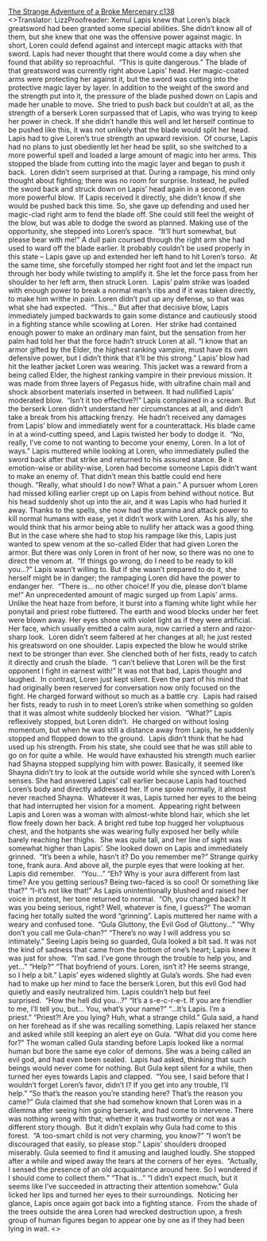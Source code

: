 [The Strange Adventure of a Broke Mercenary c138](https://www.divinedaolibrary.com/the-strange-adventure-of-a-broke-mercenary-chapter-138-from-restraining-to-chance-meeting/)
<br/><<Previous Chapter Index Next Chapter>>Translator: LizzProofreader: Xemul Lapis knew that Loren’s black greatsword had been granted some special abilities. She didn’t know all of them, but she knew that one was the offensive power against magic. In short, Loren could defend against and intercept magic attacks with that sword. Lapis had never thought that there would come a day when she found that ability so reproachful.  “This is quite dangerous.” The blade of that greatsword was currently right above Lapis’ head. Her magic-coated arms were protecting her against it, but the sword was cutting into the protective magic layer by layer. In addition to the weight of the sword and the strength put into it, the pressure of the blade pushed down on Lapis and made her unable to move.  She tried to push back but couldn’t at all, as the strength of a berserk Loren surpassed that of Lapis, who was trying to keep her power in check. If she didn’t handle this well and let herself continue to be pushed like this, it was not unlikely that the blade would split her head. Lapis had to give Loren’s true strength an upward revision.  Of course, Lapis had no plans to just obediently let her head be split, so she switched to a more powerful spell and loaded a large amount of magic into her arms. This stopped the blade from cutting into the magic layer and began to push it back.  Loren didn’t seem surprised at that. During a rampage, his mind only thought about fighting; there was no room for surprise. Instead, he pulled the sword back and struck down on Lapis’ head again in a second, even more powerful blow.  If Lapis received it directly, she didn’t know if she would be pushed back this time. So, she gave up defending and used her magic-clad right arm to fend the blade off. She could still feel the weight of the blow, but was able to dodge the sword as planned. Making use of the opportunity, she stepped into Loren’s space.  “It’ll hurt somewhat, but please bear with me!” A dull pain coursed through the right arm she had used to ward off the blade earlier. It probably couldn’t be used properly in this state – Lapis gave up and extended her left hand to hit Loren’s torso.  At the same time, she forcefully stomped her right foot and let the impact run through her body while twisting to amplify it. She let the force pass from her shoulder to her left arm, then struck Loren.  Lapis’ palm strike was loaded with enough power to break a normal man’s ribs and if it was taken directly, to make him writhe in pain. Loren didn’t put up any defense, so that was what she had expected.  “This…” But after that decisive blow, Lapis immediately jumped backwards to gain some distance and cautiously stood in a fighting stance while scowling at Loren.  Her strike had contained enough power to make an ordinary man faint, but the sensation from her palm had told her that the force hadn’t struck Loren at all. “I know that an armor gifted by the Elder, the highest ranking vampire, must have its own defensive power, but I didn’t think that it’ll be this strong.” Lapis’ blow had hit the leather jacket Loren was wearing. This jacket was a reward from a being called Elder, the highest ranking vampire in their previous mission. It was made from three layers of Pegasus hide, with ultrafine chain mail and shock absorbent materials inserted in between. It had nullified Lapis’ moderated blow.  “Isn’t it too effective?!” Lapis complained in a scream. But the berserk Loren didn’t understand her circumstances at all, and didn’t take a break from his attacking frenzy.  He hadn’t received any damages from Lapis’ blow and immediately went for a counterattack. His blade came in at a wind-cutting speed, and Lapis twisted her body to dodge it.  “No, really, I’ve come to not wanting to become your enemy, Loren. In a lot of ways.” Lapis muttered while looking at Loren, who immediately pulled the sword back after that strike and returned to his assured stance. Be it emotion-wise or ability-wise, Loren had become someone Lapis didn’t want to make an enemy of. That didn’t mean this battle could end here though. “Really, what should I do now? What a pain.” A pursuer whom Loren had missed killing earlier crept up on Lapis from behind without notice. But his head suddenly shot up into the air, and it was Lapis who had hurled it away. Thanks to the spells, she now had the stamina and attack power to kill normal humans with ease, yet it didn’t work with Loren.  As his ally, she would think that his armor being able to nullify her attack was a good thing. But in the case where she had to stop his rampage like this, Lapis just wanted to spew venom at the so-called Elder that had given Loren the armor. But there was only Loren in front of her now, so there was no one to direct the venom at.  “If things go wrong, do I need to be ready to kill you…?” Lapis wasn’t willing to. But if she wasn’t prepared to do it, she herself might be in danger; the rampaging Loren did have the power to endanger her.  “There is… no other choice! If you die, please don’t blame me!” An unprecedented amount of magic surged up from Lapis’ arms. Unlike the heat haze from before, it burst into a flaming white light while her ponytail and priest robe fluttered. The earth and wood blocks under her feet were blown away. Her eyes shone with violet light as if they were artificial. Her face, which usually emitted a calm aura, now carried a stern and razor-sharp look.  Loren didn’t seem faltered at her changes at all; he just rested his greatsword on one shoulder. Lapis expected the blow he would strike next to be stronger than ever. She clenched both of her fists, ready to catch it directly and crush the blade.  “I can’t believe that Loren will be the first opponent I fight in earnest with!” It was not that bad, Lapis thought and laughed.  In contrast, Loren just kept silent. Even the part of his mind that had originally been reserved for conversation now only focused on the fight. He charged forward without so much as a battle cry.  Lapis had raised her fists, ready to rush in to meet Loren’s strike when something so golden that it was almost white suddenly blocked her vision.  “What?” Lapis reflexively stopped, but Loren didn’t.  He charged on without losing momentum, but when he was still a distance away from Lapis, he suddenly stopped and flopped down to the ground.  Lapis didn’t think that he had used up his strength. From his state, she could see that he was still able to go on for quite a while.  He would have exhausted his strength much earlier had Shayna stopped supplying him with power. Basically, it seemed like Shayna didn’t try to look at the outside world while she synced with Loren’s senses. She had answered Lapis’ call earlier because Lapis had touched Loren’s body and directly addressed her. If one spoke normally, it almost never reached Shayna.  Whatever it was, Lapis turned her eyes to the being that had interrupted her vision for a moment.  Appearing right between Lapis and Loren was a woman with almost-white blond hair, which she let flow freely down her back. A bright red tube top hugged her voluptuous chest, and the hotpants she was wearing fully exposed her belly while barely reaching her thighs.  She was quite tall, and her line of sight was somewhat higher than Lapis’. She looked down on Lapis and immediately grinned.  “It’s been a while, hasn’t it? Do you remember me?” Strange quirky tone, frank aura. And above all, the purple eyes that were looking at her. Lapis did remember.   “You…” “Eh? Why is your aura different from last time? Are you getting serious? Being two-faced is so cool! Or something like that?” “I-it’s not like that!” As Lapis unintentionally blushed and raised her voice in protest, her tone returned to normal.  “Oh, you changed back? It was you being serious, right? Well, whatever is fine, I guess?” The woman facing her totally suited the word “grinning”. Lapis muttered her name with a weary and confused tone.  “Gula Gluttony, the Evil God of Gluttony…” “Why don’t you call me Gula-chan?” “There’s no way I will address you so intimately.” Seeing Lapis being so guarded, Gula looked a bit sad. It was not the kind of sadness that came from the bottom of one’s heart; Lapis knew it was just for show.  “I’m sad. I’ve gone through the trouble to help you, and yet…” “Help?” “That boyfriend of yours. Loren, isn’t it? He seems strange, so I help a bit.” Lapis’ eyes widened slightly at Gula’s words. She had even had to make up her mind to face the berserk Loren, but this evil God had quietly and easily neutralized him. Lapis couldn’t help but feel surprised.  “How the hell did you…?” “It’s a s-e-c-r-e-t. If you are friendlier to me, I’ll tell you, but… You, what’s your name?” “…It’s Lapis. I’m a priest.” “Priest?! Are you lying? Huh, what a strange child.” Gula said, a hand on her forehead as if she was recalling something. Lapis relaxed her stance and asked while still keeping an alert eye on Gula. “What did you come here for?” The woman called Gula standing before Lapis looked like a normal human but bore the same eye color of demons. She was a being called an evil god, and had even been sealed.  Lapis had asked, thinking that such beings would never come for nothing. But Gula kept silent for a while, then turned her eyes towards Lapis and clapped.  “You see, I said before that I wouldn’t forget Loren’s favor, didn’t I? If you get into any trouble, I’ll help.” “So that’s the reason you’re standing here? That’s the reason you came?” Gula claimed that she had somehow known that Loren was in a dilemma after seeing him going berserk, and had come to intervene. There was nothing wrong with that; whether it was trustworthy or not was a different story though.  But it didn’t explain why Gula had come to this forest.  “A too-smart child is not very charming, you know?” “I won’t be discouraged that easily, so please stop.” Lapis’ shoulders drooped miserably. Gula seemed to find it amusing and laughed loudly. She stopped after a while and wiped away the tears at the corners of her eyes.  “Actually, I sensed the presence of an old acquaintance around here. So I wondered if I should come to collect them.” “That is…” “I didn’t expect much, but it seems like I’ve succeeded in attracting their attention somehow.” Gula licked her lips and turned her eyes to their surroundings.  Noticing her glance, Lapis once again got back into a fighting stance.  From the shade of the trees outside the area Loren had wrecked destruction upon, a fresh group of human figures began to appear one by one as if they had been lying in wait. <<Previous Chapter Index Next Chapter>>  